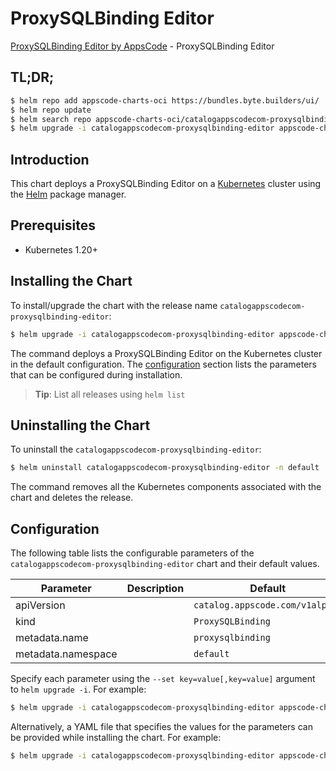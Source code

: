 # ProxySQLBinding Editor

[ProxySQLBinding Editor by AppsCode](https://appscode.com) - ProxySQLBinding Editor

## TL;DR;

```bash
$ helm repo add appscode-charts-oci https://bundles.byte.builders/ui/
$ helm repo update
$ helm search repo appscode-charts-oci/catalogappscodecom-proxysqlbinding-editor --version=v0.12.0
$ helm upgrade -i catalogappscodecom-proxysqlbinding-editor appscode-charts-oci/catalogappscodecom-proxysqlbinding-editor -n default --create-namespace --version=v0.12.0
```

## Introduction

This chart deploys a ProxySQLBinding Editor on a [Kubernetes](http://kubernetes.io) cluster using the [Helm](https://helm.sh) package manager.

## Prerequisites

- Kubernetes 1.20+

## Installing the Chart

To install/upgrade the chart with the release name `catalogappscodecom-proxysqlbinding-editor`:

```bash
$ helm upgrade -i catalogappscodecom-proxysqlbinding-editor appscode-charts-oci/catalogappscodecom-proxysqlbinding-editor -n default --create-namespace --version=v0.12.0
```

The command deploys a ProxySQLBinding Editor on the Kubernetes cluster in the default configuration. The [configuration](#configuration) section lists the parameters that can be configured during installation.

> **Tip**: List all releases using `helm list`

## Uninstalling the Chart

To uninstall the `catalogappscodecom-proxysqlbinding-editor`:

```bash
$ helm uninstall catalogappscodecom-proxysqlbinding-editor -n default
```

The command removes all the Kubernetes components associated with the chart and deletes the release.

## Configuration

The following table lists the configurable parameters of the `catalogappscodecom-proxysqlbinding-editor` chart and their default values.

|     Parameter      | Description |                  Default                   |
|--------------------|-------------|--------------------------------------------|
| apiVersion         |             | <code>catalog.appscode.com/v1alpha1</code> |
| kind               |             | <code>ProxySQLBinding</code>               |
| metadata.name      |             | <code>proxysqlbinding</code>               |
| metadata.namespace |             | <code>default</code>                       |


Specify each parameter using the `--set key=value[,key=value]` argument to `helm upgrade -i`. For example:

```bash
$ helm upgrade -i catalogappscodecom-proxysqlbinding-editor appscode-charts-oci/catalogappscodecom-proxysqlbinding-editor -n default --create-namespace --version=v0.12.0 --set apiVersion=catalog.appscode.com/v1alpha1
```

Alternatively, a YAML file that specifies the values for the parameters can be provided while
installing the chart. For example:

```bash
$ helm upgrade -i catalogappscodecom-proxysqlbinding-editor appscode-charts-oci/catalogappscodecom-proxysqlbinding-editor -n default --create-namespace --version=v0.12.0 --values values.yaml
```
